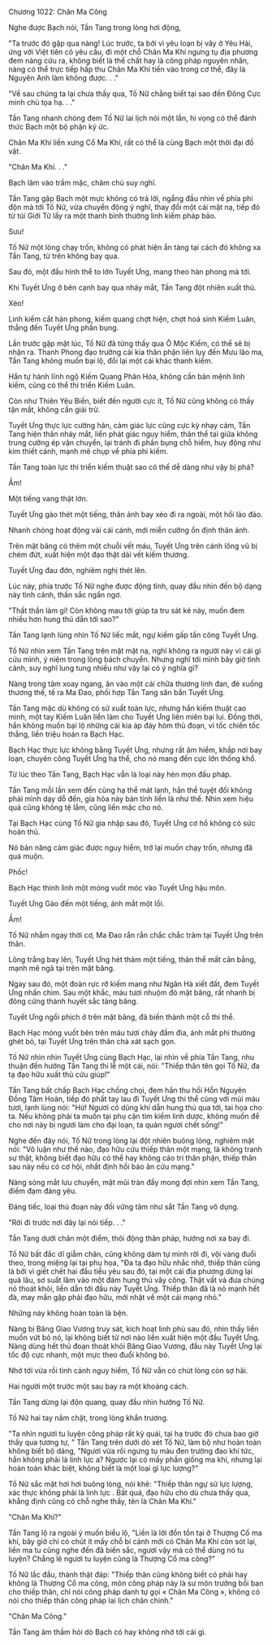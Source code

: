 




Chương 1022: Chân Ma Công


Nghe được Bạch nói, Tần Tang trong lòng hơi động,

"Ta trước đó gặp qua nàng! Lúc trước, ta bởi vì yêu loạn bị vây ở Yêu Hải, ứng với Việt tiên cô yêu cầu, đi một chỗ Chân Ma Khí ngưng tụ địa phương đem nàng cứu ra, không biết là thể chất hay là công pháp nguyên nhân, nàng có thể trực tiếp hấp thu Chân Ma Khí tiến vào trong cơ thể, đây là Nguyên Anh làm không được. . ."

"Về sau chúng ta lại chưa thấy qua, Tố Nữ chẳng biết tại sao đến Đông Cực minh chủ tọa hạ. . ."

Tần Tang nhanh chóng đem Tố Nữ lai lịch nói một lần, hi vọng có thể đánh thức Bạch một bộ phận ký ức.

Chân Ma Khí liền xưng Cổ Ma Khí, rất có thể là cùng Bạch một thời đại đồ vật.

"Chân Ma Khí. . ."

Bạch lâm vào trầm mặc, chăm chú suy nghĩ.

Tần Tang gặp Bạch một mực không có trả lời, ngẩng đầu nhìn về phía phi độn mà tới Tố Nữ, vừa chuyển động ý nghĩ, thay đổi một cái mặt nạ, tiếp đó từ túi Giới Tử lấy ra một thanh bình thường linh kiếm pháp bảo.

Sưu!

Tố Nữ một lòng chạy trốn, không có phát hiện ẩn tàng tại cách đó không xa Tần Tang, từ trên không bay qua.

Sau đó, một đầu hình thể to lớn Tuyết Ưng, mang theo hàn phong mà tới.

Khi Tuyết Ưng ở bên cạnh bay qua nháy mắt, Tần Tang đột nhiên xuất thủ.

Xèo!

Linh kiếm cắt hàn phong, kiếm quang chợt hiện, chợt hoá sinh Kiếm Luân, thẳng đến Tuyết Ưng phần bụng.

Lần trước gặp mặt lúc, Tố Nữ đã từng thấy qua Ô Mộc Kiếm, có thể sẽ bị nhận ra. Thanh Phong đạo trưởng cái kia thân phận liên lụy đến Mưu lão ma, Tần Tang không muốn bại lộ, đổi lại một cái khác thanh kiếm.

Hắn tự hành lĩnh ngộ Kiếm Quang Phân Hóa, không cần bản mệnh linh kiếm, cũng có thể thi triển Kiếm Luân.

Còn như Thiên Yêu Biến, biết đến người cực ít, Tố Nữ cũng không có thấy tận mắt, không cần giải trừ.

Tuyết Ưng thực lực cường hãn, cảm giác lực cũng cực kỳ nhạy cảm, Tần Tang hiện thân nháy mắt, liền phát giác nguy hiểm, thân thể tại giữa không trung cưỡng ép vặn chuyển, lại tránh đi phần bụng chỗ hiểm, huy động như kim thiết cánh, mạnh mẽ chụp về phía phi kiếm.

Tần Tang toàn lực thi triển kiếm thuật sao có thể dễ dàng như vậy bị phá?

Ầm!

Một tiếng vang thật lớn.

Tuyết Ưng gào thét một tiếng, thân ảnh bay xéo đi ra ngoài, một hồi lảo đảo.

Nhanh chóng hoạt động vài cái cánh, mới miễn cưỡng ổn định thân ảnh.

Trên mặt băng có thêm một chuỗi vết máu, Tuyết Ưng trên cánh lông vũ bị chém đứt, xuất hiện một đạo thật dài vết kiếm thương.

Tuyết Ưng đau đớn, nghiêm nghị thét lên.

Lúc này, phía trước Tố Nữ nghe được động tĩnh, quay đầu nhìn đến bộ dạng này tình cảnh, thần sắc ngẩn ngơ.

"Thất thần làm gì! Còn không mau tới giúp ta tru sát kẻ này, muốn đem nhiều hơn hung thú dẫn tới sao?"

Tần Tang lạnh lùng nhìn Tố Nữ liếc mắt, ngự kiếm gấp tấn công Tuyết Ưng.

Tố Nữ nhìn xem Tần Tang trên mặt mặt nạ, nghĩ không ra người này vì cái gì cứu mình, ý niệm trong lòng bách chuyển. Nhưng nghĩ tới mình bây giờ tình cảnh, suy nghĩ lung tung nhiều như vậy lại có ý nghĩa gì?

Nàng trong tâm xoay ngang, ăn vào một cái chữa thương linh đan, đè xuống thương thế, tế ra Ma Đao, phối hợp Tần Tang săn bắn Tuyết Ưng.

Tần Tang mặc dù không có sử xuất toàn lực, nhưng hắn kiếm thuật cao minh, một tay Kiếm Luân liền làm cho Tuyết Ưng liên miên bại lui. Đồng thời, hắn không muốn bại lộ những cái kia áp đáy hòm thủ đoạn, vì tốc chiến tốc thắng, liền triệu hoán ra Bạch Hạc.

Bạch Hạc thực lực không bằng Tuyết Ưng, nhưng rất âm hiểm, khắp nơi bay loạn, chuyên công Tuyết Ưng hạ thể, cho nó mang đến cực lớn thống khổ.

Từ lúc theo Tần Tang, Bạch Hạc vẫn là loại này hèn mọn đấu pháp.

Tần Tang mỗi lần xem đến cũng hạ thể mát lạnh, hắn thề tuyệt đối không phải mình dạy dỗ đến, gia hỏa này bản tính liền là như thế. Nhìn xem hiệu quả cũng không tệ lắm, cũng liền mặc cho nó.

Tại Bạch Hạc cùng Tố Nữ gia nhập sau đó, Tuyết Ưng cơ hồ không có sức hoàn thủ.

Nó bản năng cảm giác được nguy hiểm, trở lại muốn chạy trốn, nhưng đã quá muộn.

Phốc!

Bạch Hạc thình lình một móng vuốt móc vào Tuyết Ưng hậu môn.

Tuyết Ưng Gào đến một tiếng, ánh mắt một lồi.

Ầm!

Tố Nữ nhắm ngay thời cơ, Ma Đao rắn rắn chắc chắc trảm tại Tuyết Ưng trên thân.

Lông trắng bay lên, Tuyết Ưng hét thảm một tiếng, thân thể mất cân bằng, mạnh mẽ ngã tại trên mặt băng.

Ngay sau đó, một đoàn rực rỡ kiếm mang như Ngân Hà xiết đất, đem Tuyết Ưng nhấn chìm. Sau một khắc, máu tươi nhuộm đỏ mặt băng, rất nhanh bị đông cứng thành huyết sắc tảng băng.

Tuyết Ưng ngồi phịch ở trên mặt băng, đã biến thành một cỗ thi thể.

Bạch Hạc móng vuốt bên trên máu tươi chảy đầm đìa, ánh mắt phi thường ghét bỏ, tại Tuyết Ưng trên thân chà xát sạch gọn.

Tố Nữ nhìn nhìn Tuyết Ưng cùng Bạch Hạc, lại nhìn về phía Tần Tang, nhu thuận đến hướng Tần Tang thi lễ một cái, nói: "Thiếp thân tên gọi Tố Nữ, đa tạ đạo hữu xuất thủ cứu giúp!"

Tần Tang bất chấp Bạch Hạc chống chọi, đem hắn thu hồi Hỗn Nguyên Đồng Tâm Hoàn, tiếp đó phất tay lau đi Tuyết Ưng thi thể cùng với mùi máu tươi, lạnh lùng nói: "Hừ! Ngươi có dũng khí dẫn hung thú qua tới, tai họa cho ta. Nếu không phải ta muốn tại phụ cận tìm kiếm linh dược, không muốn để cho nơi này bị ngươi làm cho đại loạn, ta quản ngươi chết sống!"

Nghe đến đây nói, Tố Nữ trong lòng lại đột nhiên buông lỏng, nghiêm mặt nói: "Vô luận như thế nào, đạo hữu cứu thiếp thân một mạng, là không tranh sự thật, không biết đạo hữu có thể hay không cáo tri thân phận, thiếp thân sau này nếu có cơ hội, nhất định hồi báo ân cứu mạng."

Nàng sóng mắt lưu chuyển, mặt mũi tràn đầy mong đợi nhìn xem Tần Tang, điềm đạm đáng yêu.

Đáng tiếc, loại thủ đoạn này đối vững tâm như sắt Tần Tang vô dụng.

"Rời đi trước nơi đây lại nói tiếp. . ."

Tần Tang dưới chân một điểm, thôi động thân pháp, hướng nơi xa bay đi.

Tố Nữ bất đắc dĩ giẫm chân, cũng không dám tự mình rời đi, vội vàng đuổi theo, trong miệng lại tại phụ họa, "Đa tạ đạo hữu nhắc nhở, thiếp thân cũng là bởi vì giết chết hai đầu tiểu yêu sau đó, tại một cái địa phương dừng lại quá lâu, sơ suất lâm vào một đám hung thú vây công. Thật vất vả đưa chúng nó thoát khỏi, liền dẫn tới đầu này Tuyết Ưng. Thiếp thân đã là nỏ mạnh hết đà, may mắn gặp phải đạo hữu, mới nhặt về một cái mạng nhỏ."

Những này không hoàn toàn là bện.

Nàng bị Băng Giao Vương truy sát, kích hoạt linh phù sau đó, nhìn thấy liền muốn vứt bỏ nó, lại không biết từ nơi nào liền xuất hiện một đầu Tuyết Ưng. Nàng dùng hết thủ đoạn thoát khỏi Băng Giao Vương, đầu này Tuyết Ưng lại tốc độ cực nhanh, một mực theo đuổi không bỏ.

Nhớ tới vừa rồi tình cảnh nguy hiểm, Tố Nữ vẫn có chút lòng còn sợ hãi.

Hai người một trước một sau bay ra một khoảng cách.

Tần Tang dừng lại độn quang, quay đầu nhìn hướng Tố Nữ.

Tố Nữ hai tay nắm chặt, trong lòng khẩn trương.

"Ta nhìn ngươi tu luyện công pháp rất kỳ quái, tại hạ trước đó chưa bao giờ thấy qua tương tự, " Tần Tang trên dưới dò xét Tố Nữ, làm bộ như hoàn toàn không biết bộ dáng, "Ngươi vừa rồi ngưng tụ màu đen trường đao khí tức, hẳn không phải là linh lực a? Ngược lại có mấy phần giống ma khí, nhưng lại hoàn toàn khác biệt, không biết là một loại gì lực lượng?"

Tố Nữ sắc mặt hơi hơi buông lỏng, nói khẽ: "Thiếp thân ngự sử lực lượng, xác thực không phải là linh lực . Bất quá, đạo hữu cho dù chưa thấy qua, khẳng định cũng có chỗ nghe thấy, tên là Chân Ma Khí."

"Chân Ma Khí?"

Tần Tang lộ ra ngoài ý muốn biểu lộ, "Liền là lời đồn tồn tại ở Thượng Cổ ma khí, bây giờ chỉ có chút ít mấy chỗ bí cảnh mới có Chân Ma Khí còn sót lại, liền ma tu cũng nghe đến đã biến sắc, ngươi vậy mà có thể dùng nó tu luyện? Chẳng lẽ ngươi tu luyện cũng là Thượng Cổ ma công?"

Tố Nữ lắc đầu, thành thật đáp: "Thiếp thân cũng không biết có phải hay không là Thượng Cổ ma công, môn công pháp này là sư môn trưởng bối ban cho thiếp thân, chỉ nói công pháp danh tự gọi « Chân Ma Công », không có nói cho thiếp thân công pháp lai lịch chân chính."

"Chân Ma Công."

Tần Tang âm thầm hỏi dò Bạch có hay không nhớ tới cái gì.




